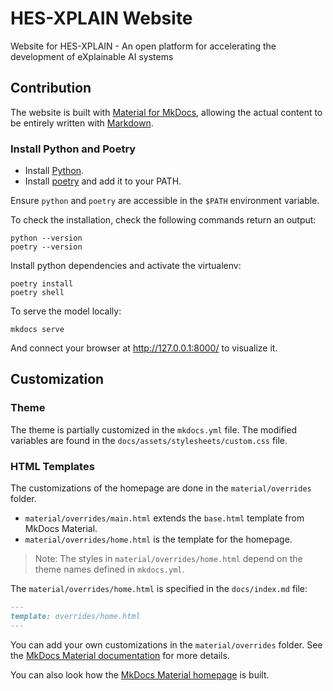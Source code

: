 # HES-XPLAIN Website

Website for HES-XPLAIN - An open platform for accelerating the development of eXplainable AI systems

## Contribution

The website is built with [Material for MkDocs](https://squidfunk.github.io/mkdocs-material/),
allowing the actual content to be entirely written with [Markdown](https://www.markdownguide.org/).

### Install Python and Poetry

- Install [Python](https://www.python.org/).
- Install [poetry](https://python-poetry.org/docs/#installation) and add it to your PATH.

Ensure `python` and `poetry` are accessible in the `$PATH` environment variable.

To check the installation, check the following commands return an output:

```shell
python --version
poetry --version
```

Install python dependencies and activate the virtualenv:

```shell
poetry install
poetry shell
```

To serve the model locally:

```shell
mkdocs serve
```

And connect your browser at http://127.0.0.1:8000/ to visualize it.

## Customization

### Theme

The theme is partially customized in the `mkdocs.yml` file. The modified variables are found in the `docs/assets/stylesheets/custom.css` file.

### HTML Templates

The customizations of the homepage are done in the `material/overrides` folder.

- `material/overrides/main.html` extends the `base.html` template from MkDocs Material.
- `material/overrides/home.html` is the template for the homepage.

> Note: The styles in `material/overrides/home.html` depend on the theme names defined in `mkdocs.yml`.

The `material/overrides/home.html` is specified in the `docs/index.md` file:

```markdown
---
template: overrides/home.html
---
```

You can add your own customizations in the `material/overrides` folder. See the [MkDocs Material documentation](https://squidfunk.github.io/mkdocs-material/customization/#template-overrides) for more details.

You can also look how the [MkDocs Material homepage](https://github.com/squidfunk/mkdocs-material) is built.
